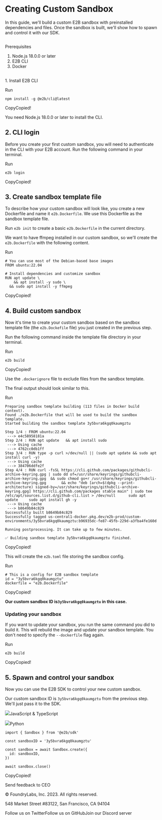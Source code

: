 

# Creating Custom Sandbox

In this guide, we'll build a custom E2B sandbox with preinstalled dependencies
and files. Once the sandbox is built, we'll show how to spawn and control it
with our SDK.

##

Prerequisites

  1. Node.js 18.0.0 or later
  2. E2B CLI
  3. Docker

##

1\. Install E2B CLI

Run

    
    
    npm install -g @e2b/cli@latest
    

CopyCopied!

You need Node.js 18.0.0 or later to install the CLI.

## 2\. CLI login

Before you create your first custom sandbox, you will need to authenticate in
the CLI with your E2B account. Run the following command in your terminal.

Run

    
    
    e2b login
    

CopyCopied!

## 3\. Create sandbox template file

To describe how your custom sandbox will look like, you create a new
Dockerfile and name it `e2b.Dockerfile`. We use this Dockerfile as the sandbox
template file.

Run `e2b init` to create a basic `e2b.Dockerfile` in the current directory.

We want to have ffmpeg installed in our custom sandbox, so we'll create the
`e2b.Dockerfile` with the following content.

Run

    
    
    # You can use most of the Debian-based base images
    FROM ubuntu:22.04
    
    # Install dependencies and customize sandbox
    RUN apt update \
    	&& apt install -y sudo \
      && sudo apt install -y ffmpeg
    

CopyCopied!

## 4\. Build custom sandbox

Now it's time to create your custom sandbox based on the sandbox template file
(the `e2b.Dockefile` file) you just created in the previous step.

Run the following command inside the template file directory in your terminal.

Run

    
    
    e2b build
    

CopyCopied!

Use the `.dockerignore` file to exclude files from the sandbox template.

The final output should look similar to this.

Run

    
    
    Preparing sandbox template building (113 files in Docker build context).
    Found ./e2b.Dockerfile that will be used to build the sandbox template.
    Started building the sandbox template 3y5bvra6kgq0kaumgztu
    
    Step 1/4 : FROM ubuntu:22.04
     ---> e4c58958181a
    Step 2/4 : RUN apt update 	&& apt install sudo
     ---> Using cache
     ---> 4762cc0db1ff
    Step 3/4 : RUN type -p curl >/dev/null || (sudo apt update && sudo apt install curl -y)
     ---> Using cache
     ---> 384706ddfe2f
    Step 4/4 : RUN curl -fsSL https://cli.github.com/packages/githubcli-archive-keyring.gpg | sudo dd of=/usr/share/keyrings/githubcli-archive-keyring.gpg 	&& sudo chmod go+r /usr/share/keyrings/githubcli-archive-keyring.gpg 	   && echo "deb [arch=$(dpkg --print-architecture) signed-by=/usr/share/keyrings/githubcli-archive-keyring.gpg] https://cli.github.com/packages stable main" | sudo tee /etc/apt/sources.list.d/github-cli.list > /dev/null 	 sudo apt update 	 sudo apt install gh -y
     ---> Using cache
     ---> b8649b84c829
    Successfully built b8649b84c829
    Successfully tagged us-central1-docker.pkg.dev/e2b-prod/custom-environments/3y5bvra6kgq0kaumgztu:b96935dc-fe87-45fb-229d-a3fba4fe160d
    
    Running postprocessing. It can take up to few minutes.
    
    ✅ Building sandbox template 3y5bvra6kgq0kaumgztu finished.
    

CopyCopied!

This will create the `e2b.toml` file storing the sandbox config.

Run

    
    
    # This is a config for E2B sandbox template
    id = "3y5bvra6kgq0kaumgztu"
    dockerfile = "e2b.Dockerfile"
    

CopyCopied!

**Our custom sandbox ID is`3y5bvra6kgq0kaumgztu` in this case.**

### Updating your sandbox

If you want to update your sandbox, you run the same command you did to build
it. This will rebuild the image and update your sandbox template. You don't
need to specify the `--dockerfile` flag again.

Run

    
    
    e2b build
    

CopyCopied!

## 5\. Spawn and control your sandbox

Now you can use the E2B SDK to control your new custom sandbox.

Our custom sandbox ID is `3y5bvra6kgq0kaumgztu` from the previous step. We'll
just pass it to the SDK.

![](/docs/_next/static/media/node.ffbff9e8.svg)JavaScript & TypeScript

![](/docs/_next/static/media/python.c624d255.svg)Python

    
    
    import { Sandbox } from '@e2b/sdk'
    
    const sandboxID = '3y5bvra6kgq0kaumgztu'
    
    const sandbox = await Sandbox.create({
      id: sandboxID,
    })
    
    await sandbox.close()
    

CopyCopied!

Send feedback to CEO

© FoundryLabs, Inc. 2023. All rights reserved.

548 Market Street #83122, San Francisco, CA 94104

Follow us on TwitterFollow us on GitHubJoin our Discord server

